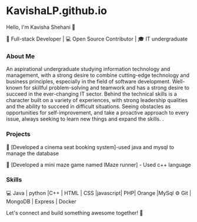 # KavishaLP.github.io
Hello, I'm Kavisha Shehani 👋

🚀 Full-stack Developer | 💻 Open Source Contributor | 🎓 IT undergraduate

### About Me

 An aspirational undergraduate studying information
 technology and management, with a strong desire to
 combine cutting-edge technology and business
 principles, especially in the field of software
 development. Well-known for skillful problem-solving
 and teamwork and has a strong desire to succeed in the
 ever-changing IT sector. Behind the technical skills is a
 character built on a variety of experiences, with strong
 leadership qualities and the ability to succeed in
 difficult situations. Seeing obstacles as opportunities for
 self-improvement, and take a proactive approach to
 every issue, always seeking to learn new things and
 expand the skills. .

### Projects

🔨 [Developed a cinema seat booking system]-used 
 java and mysql to manage the database 
 
🔨 [Developed a mini maze game named IMaze runner] - Used c++ language

### Skills

💻 Java | python |C++ | HTML | CSS |javascript| PHP| Orange |MySql
⚙️ Git | MongoDB | Express | Docker



Let's connect and build something awesome together! 🚀
